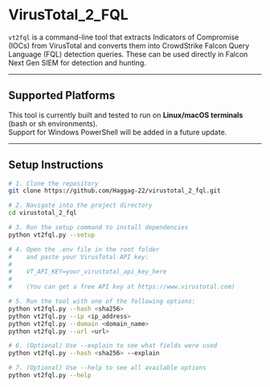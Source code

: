 # VirusTotal_2_FQL

`vt2fql` is a command-line tool that extracts Indicators of Compromise (IOCs) from VirusTotal and converts them into CrowdStrike Falcon Query Language (FQL) detection queries. These can be used directly in Falcon Next Gen SIEM for detection and hunting.

---

## Supported Platforms

This tool is currently built and tested to run on **Linux/macOS terminals** (bash or sh environments).  
Support for Windows PowerShell will be added in a future update.

---

## Setup Instructions

```bash
# 1. Clone the repository
git clone https://github.com/Haggag-22/virustotal_2_fql.git

# 2. Navigate into the project directory
cd virustotal_2_fql

# 3. Run the setup command to install dependencies
python vt2fql.py --setup

# 4. Open the .env file in the root folder
#    and paste your VirusTotal API key:
#
#    VT_API_KEY=your_virustotal_api_key_here
#
#    (You can get a free API key at https://www.virustotal.com)

# 5. Run the tool with one of the following options:
python vt2fql.py --hash <sha256>
python vt2fql.py --ip <ip_address>
python vt2fql.py --domain <domain_name>
python vt2fql.py --url <url>

# 6. (Optional) Use --explain to see what fields were used
python vt2fql.py --hash <sha256> --explain

# 7. (Optional) Use --help to see all available options
python vt2fql.py --help

